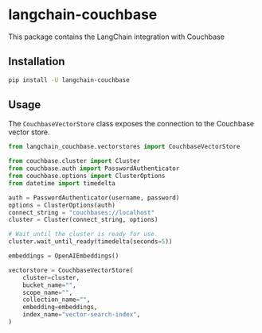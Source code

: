 # langchain-couchbase

This package contains the LangChain integration with Couchbase

## Installation

```bash
pip install -U langchain-couchbase
```

## Usage

The `CouchbaseVectorStore` class exposes the connection to the Couchbase vector store.

```python
from langchain_couchbase.vectorstores import CouchbaseVectorStore

from couchbase.cluster import Cluster
from couchbase.auth import PasswordAuthenticator
from couchbase.options import ClusterOptions
from datetime import timedelta

auth = PasswordAuthenticator(username, password)
options = ClusterOptions(auth)
connect_string = "couchbases://localhost"
cluster = Cluster(connect_string, options)

# Wait until the cluster is ready for use.
cluster.wait_until_ready(timedelta(seconds=5))

embeddings = OpenAIEmbeddings()

vectorstore = CouchbaseVectorStore(
    cluster=cluster,
    bucket_name="",
    scope_name="",
    collection_name="",
    embedding=embeddings,
    index_name="vector-search-index",
)

```
